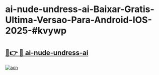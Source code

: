 # ai-nude-undress-ai-Baixar-Gratis-Ultima-Versao-Para-Android-IOS-2025-#kvywp

# <h2><a href="https://ainizakaria.my?title=ai-nude-undress-ai&ref=24M">🔗👉 🔴 ai-nude-undress-ai</a></h2>

[![acn](https://github.com/user-attachments/assets/0f9c940e-d8b0-45ae-aac7-cd30a18b3e1c)](https://ainizakaria.my?title=ai-nude-undress-ai&ref=24M)

